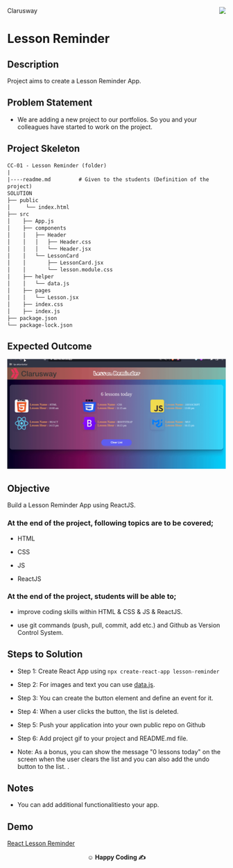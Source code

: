 <p>Clarusway<img align="right"
  src="https://secure.meetupstatic.com/photos/event/3/1/b/9/600_488352729.jpeg"  width="15px"></p>

# Lesson Reminder

## Description

Project aims to create a Lesson Reminder App.

## Problem Statement

- We are adding a new project to our portfolios. So you and your colleagues have started to work on the project.

## Project Skeleton

```
CC-01 - Lesson Reminder (folder)
|
|----readme.md         # Given to the students (Definition of the project)
SOLUTION
├── public
│     └── index.html
├── src
│    ├── App.js
│    ├── components
│    │   ├── Header
│    │   │   ├── Header.css
│    │   │   └── Header.jsx
│    │   └── LessonCard
│    │       ├── LessonCard.jsx
│    │       └── lesson.module.css
│    ├── helper
│    │   └── data.js
│    ├── pages
│    │   └── Lesson.jsx
│    ├── index.css
│    ├── index.js
├── package.json
└── package-lock.json

```

## Expected Outcome

![lesson-reminder](lesson-reminder.gif)

## Objective

Build a Lesson Reminder App using ReactJS.

### At the end of the project, following topics are to be covered;

- HTML

- CSS

- JS

- ReactJS

### At the end of the project, students will be able to;

- improve coding skills within HTML & CSS & JS & ReactJS.

- use git commands (push, pull, commit, add etc.) and Github as Version Control System.

## Steps to Solution

- Step 1: Create React App using `npx create-react-app lesson-reminder`

- Step 2: For images and text you can use [data.js](./data.js).

- Step 3: You can create the button element and define an event for it.

- Step 4: When a user clicks the button, the list is deleted.

- Step 5: Push your application into your own public repo on Github

- Step 6: Add project gif to your project and README.md file.

- Note: As a bonus, you can show the message "0 lessons today" on the screen when the user clears the list and you can also add the undo button to the list. .

## Notes

- You can add additional functionalitiesto your app.

## Demo
  <a href="https://ass1-v2.vercel.app/" target="_blank">React Lesson Reminder</a>

**<p align="center">&#9786; Happy Coding &#9997;</p>**

